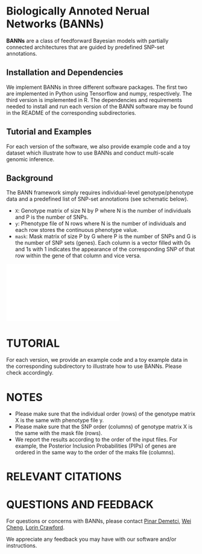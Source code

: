 # Biologically Annoted Nerual Networks (BANNs)

**BANNs** are a class of feedforward Bayesian models with partially connected architectures that are guided by predefined SNP-set annotations.
 
 ## Installation and Dependencies
 
 We implement BANNs in three different software packages. The first two are implemented in Python using Tensorflow and numpy, respectively. The third version is implemented in R. The dependencies and requirements needed to install and run each version of the BANN software may be found in the README of the corresponding subdirectories. 
 
 ## Tutorial and Examples
 
 For each version of the software, we also provide example code and a toy dataset which illustrate how to use BANNs and conduct multi-scale genomic inference. 

## Background 

The BANN framework simply requires individual-level genotype/phenotype data and a predefined list of SNP-set annotations (see schematic below). 

* `X`: Genotype matrix of size N by P where N is the number of individuals and P is the number of SNPs.
* `y`: Phenotype file of N rows where N is the number of individuals and each row stores the continuous phenotype value. 
* `mask`: Mask matrix of size P by G where P is the number of SNPs and G is the number of SNP sets (genes). Each column is a vector filled with 0s and 1s with 1 indicates the appearance of the corresponding SNP of that row within the gene of that column and vice versa.  

![alt text](misc/Fig1.pdf)

# TUTORIAL
For each version, we provide an example code and a toy example data in the corresponding subdirectory to illustrate how to use BANNs. Please check accordingly.

# NOTES
* Please make sure that the individual order (rows) of the genotype matrix X is the same with phenotype file y.
* Please make sure that the SNP order (columns) of genotype matrix X is the same with the mask file (rows). 
* We report the results according to the order of the input files. For example, the Posterior Inclusion Probabilities (PIPs) of genes are ordered in the same way to the order of the maks file (columns). 

# RELEVANT CITATIONS


# QUESTIONS AND FEEDBACK
For questions or concerns with BANNs, please contact [Pinar Demetci](mailto:pinar_demetci@brown.edu), [Wei Cheng](mailto:wei_cheng1@brown.edu), [Lorin Crawford](mailto:lorin_crawford@brown.edu).

We appreciate any feedback you may have with our software and/or instructions.








